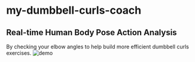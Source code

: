 # my-dumbbell-curls-coach

## Real-time Human Body Pose Action Analysis

By checking your elbow angles to help build more efficient dumbbell curls exercises.
![demo](https://github.com/Joe-Ngan/my-dumbbell-curls-coach/blob/main/ezgif.com-gif-maker.gif)

